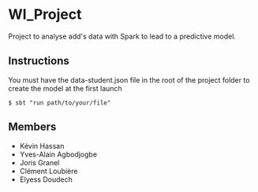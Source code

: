 # WI_Project
Project to analyse add's data with Spark to lead to a predictive model. 


## Instructions 
You must have the data-student.json file in the root of the project folder to create the model at the first launch
```shell
$ sbt "run path/to/your/file"
```

## Members 
* Kévin Hassan 
* Yves-Alain Agbodjogbe
* Joris Granel
* Clément Loubière
* Elyess Doudech
